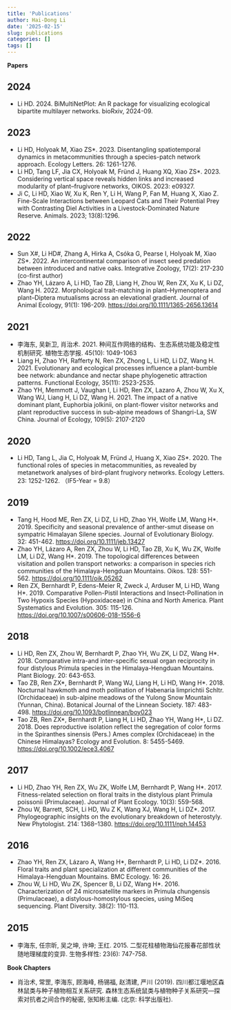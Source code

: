 ```yaml
---
title: 'Publications'
author: Hai-Dong Li
date: '2025-02-15'
slug: publications
categories: []
tags: []
---
```


**Papers**       

## 2024
- Li HD. 2024. BiMultiNetPlot: An R package for visualizing ecological bipartite multilayer networks. bioRxiv, 2024-09.
## 2023   
- Li HD, Holyoak M, Xiao ZS*. 2023. Disentangling spatiotemporal dynamics in metacommunities through a species-patch network approach. Ecology Letters. 26: 1261-1276. 
- Li HD, Tang LF, Jia CX, Holyoak M, Fründ J, Huang XQ, Xiao ZS*. 2023. Considering vertical space reveals hidden links and increased modularity of plant–frugivore networks, OIKOS. 2023: e09327. 
- Ji C, Li HD, Xiao W, Xu K, Ren Y, Li H, Wang P, Fan M, Huang X, Xiao Z. Fine-Scale Interactions between Leopard Cats and Their Potential Prey with Contrasting Diel Activities in a Livestock-Dominated Nature Reserve. Animals. 2023; 13(8):1296.
## 2022    
- Sun X#, Li HD#, Zhang A, Hirka A, Csóka G, Pearse I, Holyoak M, Xiao ZS*. 2022. An intercontinental comparison of insect seed predation between introduced and native oaks. Integrative Zoology, 17(2): 217-230 (co-first author)
- Zhao YH, Lázaro A, Li HD, Tao ZB, Liang H, Zhou W, Ren ZX, Xu K, Li DZ, Wang H. 2022. Morphological trait-matching in plant–Hymenoptera and plant–Diptera mutualisms across an elevational gradient. Journal of Animal Ecology, 91(1): 196-209. https://doi.org/10.1111/1365-2656.13614

## 2021   
- 李海东, 吴新卫, 肖治术. 2021. 种间互作网络的结构、生态系统功能及稳定性机制研究. 植物生态学报. 45(10): 1049-1063
- Liang H, Zhao YH, Rafferty N, Ren ZX, Zhong L, Li HD, Li DZ, Wang H. 2021. Evolutionary and ecological processes influence a plant-bumble bee network: abundance and nectar shape phylogenetic attraction patterns. Functional Ecology, 35(11): 2523-2535.
- Zhao YH, Memmott J, Vaughan I, Li HD, Ren ZX, Lazaro A, Zhou W, Xu X, Wang WJ, Liang H, Li DZ, Wang H. 2021. The impact of a native dominant plant, Euphorbia jolkinii, on plant-flower visitor networks and plant reproductive success in sub-alpine meadows of Shangri-La, SW China. Journal of Ecology, 109(5): 2107-2120

## 2020
- Li HD, Tang L, Jia C, Holyoak M, Fründ J, Huang X, Xiao ZS*. 2020. The functional roles of species in metacommunities, as revealed by metanetwork analyses of bird–plant frugivory networks. Ecology Letters. 23: 1252-1262. （IF5-Year = 9.8）

## 2019      
- Tang H, Hood ME, Ren ZX, Li DZ, Li HD, Zhao YH, Wolfe LM, Wang H*. 2019. Specificity and seasonal prevalence of anther-smut disease on sympatric Himalayan Silene species. Journal of Evolutionary Biology. 32: 451-462. https://doi.org/10.1111/jeb.13427
- Zhao YH, Lázaro A, Ren ZX, Zhou W, Li HD, Tao ZB, Xu K, Wu ZK, Wolfe LM, Li DZ, Wang H*. 2019. The topological differences between visitation and pollen transport networks: a comparison in species rich communities of the Himalaya-Hengduan Mountains. Oikos. 128: 551-562. https://doi.org/10.1111/oik.05262
- Ren ZX, Bernhardt P, Edens-Meier R, Zweck J, Arduser M, Li HD, Wang H*. 2019. Comparative Pollen-Pistil Interactions and Insect-Pollination in Two Hypoxis Species (Hypoxidaceae) in China and North America. Plant Systematics and Evolution. 305: 115-126. https://doi.org/10.1007/s00606-018-1556-6

## 2018      
- Li HD, Ren ZX, Zhou W, Bernhardt P, Zhao YH, Wu ZK, Li DZ, Wang H*. 2018. Comparative intra-and inter-specific sexual organ reciprocity in four distylous Primula species in the Himalaya-Hengduan Mountains. Plant Biology. 20: 643-653. 
- Tao ZB, Ren ZX*, Bernhardt P, Wang WJ, Liang H, Li HD, Wang H*. 2018. Nocturnal hawkmoth and moth pollination of Habenaria limprichtii Schltr. (Orchidaceae) in sub-alpine meadows of the Yulong Snow Mountain (Yunnan, China). Botanical Journal of the Linnean Society. 187: 483-498. https://doi.org/10.1093/botlinnean/boy023
- Tao ZB, Ren ZX*, Bernhardt P, Liang H, Li HD, Zhao YH, Wang H*, Li DZ. 2018. Does reproductive isolation reflect the segregation of color forms in the Spiranthes sinensis (Pers.) Ames complex (Orchidaceae) in the Chinese Himalayas? Ecology and Evolution. 8: 5455-5469. https://doi.org/10.1002/ece3.4067

## 2017    
- Li HD, Zhao YH, Ren ZX, Wu ZK, Wolfe LM, Bernhardt P, Wang H*. 2017. Fitness-related selection on floral traits in the distylous plant Primula poissonii (Primulaceae). Journal of Plant Ecology. 10(3): 559-568.
- Zhou W, Barrett, SCH, Li HD, Wu Z K, Wang XJ, Wang H, Li DZ*. 2017. Phylogeographic insights on the evolutionary breakdown of heterostyly. New Phytologist. 214: 1368–1380. https://doi.org/10.1111/nph.14453

## 2016  
- Zhao YH, Ren ZX, Lázaro A, Wang H*, Bernhardt P, Li HD, Li DZ*. 2016. Floral traits and plant specialization at different communities of the Himalaya-Hengduan Mountains. BMC Ecology. 16: 26.
- Zhou W, Li HD, Wu ZK, Spencer B, Li DZ, Wang H*. 2016. Characterization of 24 microsatellite markers in Primula chungensis (Primulaceae), a distylous-homostylous species, using MiSeq sequencing. Plant Diversity. 38(2): 110-113.

## 2015    
- 李海东, 任宗昕, 吴之坤, 许坤; 王红. 2015. 二型花柱植物海仙花报春花部性状随地理梯度的变异. 生物多样性: 23(6): 747-758.


**Book Chapters**
- 肖治术, 常罡, 李海东, 顾海峰, 杨锡福, 赵清建, 严川 (2019). 四川都江堰地区森林鼠类与种子植物相互关系研究. 森林生态系统鼠类与植物种子关系研究—探索对抗者之间合作的秘密, 张知彬主编. (北京: 科学出版社).
